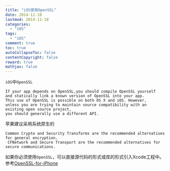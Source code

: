 ```yaml
---
title: "iOS使用OpenSSL"
date: 2014-11-18
lastmod: 2014-11-18
categories:
  - "iOS"
tags:
  - "iOS"
comment: true
toc: true
autoCollapseToc: false
contentCopyright: false
reward: true
mathjax: false
---
```

`iOS`中`OpenSSL`

    If your app depends on OpenSSL,you should compile OpenSSL yourself 
    and statically link a known version of OpenSSL into your app. 
    This use of OpenSSL is possible on both OS X and iOS. However, 
    unless you are trying to maintain source compatibility with an existing open source project, 
    you should generally use a different API.

苹果建议采用系统原生的

    Common Crypto and Security Transforms are the recommended alternatives for general encryption.
     CFNetwork and Secure Transport are the recommended alternatives for secure communications.

如果你必须使用`OpenSSL`，可以直接源代码的形式或库的形式引入Xcode工程中。
参考[OpenSSL-for-iPhone](https://github.com/x2on/OpenSSL-for-iPhone)